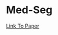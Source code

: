 # Med-Seg

[Link To Paper](https://github.com/Akil313/Med-Seg/blob/main/AI%20Final%20Report%20.pdf)
